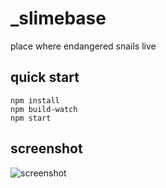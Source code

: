 # _slimebase

place where endangered snails live

## quick start
```
npm install
npm build-watch
npm start
```

## screenshot

![screenshot]()




























